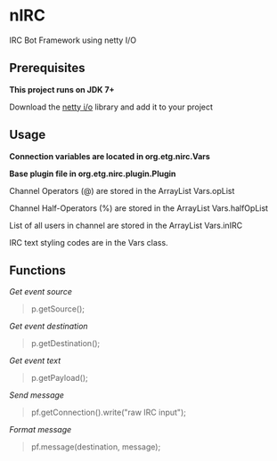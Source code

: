 # nIRC
IRC Bot Framework using netty I/O

## Prerequisites

**This project runs on JDK 7+**

Download the [netty i/o](https://netty.io/) library and add it to your project

## Usage

**Connection variables are located in org.etg.nirc.Vars**

**Base plugin file in org.etg.nirc.plugin.Plugin**

Channel Operators (@) are stored in the ArrayList Vars.opList

Channel Half-Operators (%) are stored in the ArrayList Vars.halfOpList

List of all users in channel are stored in the ArrayList Vars.inIRC

IRC text styling codes are in the Vars class.

## Functions

*Get event source*
> p.getSource();

*Get event destination*
> p.getDestination();

*Get event text*
> p.getPayload();

*Send message*
> pf.getConnection().write("raw IRC input");

*Format message*
> pf.message(destination, message);